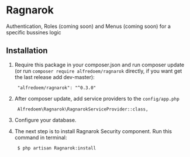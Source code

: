 # Ragnarok
Authentication, Roles (coming soon) and Menus (coming soon) for a specific bussines logic

## Installation

1. Require this package in your composer.json and run composer update (or run `composer require alfredoem/ragnarok` directly, if you want get the last release add dev-master):

		"alfredoem/ragnarok": "^0.3.0"
		
2. After composer update, add service providers to the `config/app.php`

		Alfredoem\Ragnarok\RagnarokServiceProvider::class,
		
3. Configure your database.
	    
3. The next step is to install Ragnarok Security component. Run this command in terminal:

		$ php artisan Ragnarok:install


